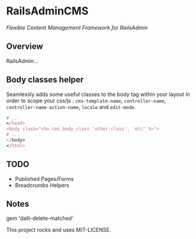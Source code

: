 # RailsAdminCMS

*Flexible Content Management Framework for RailsAdmin*

## Overview

RailsAdmin...

## Body classes helper

Seamlessly adds some useful classes to the body tag within your layout in order to scope your css/js : `cms-template-name`, `controller-name`, `controller-name-action-name`, `locale` and `edit-mode`.

```ruby
# ...
</head>
<body class="<%= cms_body_class 'other-class', 'etc' %>">
# ...
</body>
</html>
```

## TODO

* Published Pages/Forms
* Breadcrumbs Helpers

## Notes

gem 'dalli-delete-matched'


This project rocks and uses MIT-LICENSE.